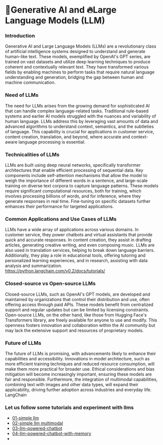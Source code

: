 # 🚀Generative AI and 🔥Large Language Models (LLM)

### Introduction

Generative AI and Large Language Models (LLMs) are a revolutionary class of artificial intelligence systems designed to understand and generate human-like text. These models, exemplified by OpenAI's GPT series, are trained on vast datasets and utilize deep learning techniques to produce coherent and contextually relevant text. They have transformed various fields by enabling machines to perform tasks that require natural language understanding and generation, bridging the gap between human and machine communication.

### Need of LLMs

The need for LLMs arises from the growing demand for sophisticated AI that can handle complex language-related tasks. Traditional rule-based systems and earlier AI models struggled with the nuances and variability of human language. LLMs address this by leveraging vast amounts of data and advanced algorithms to understand context, semantics, and the subtleties of language. This capability is crucial for applications in customer service, content creation, translation, and beyond, where accurate and context-aware language processing is essential.

### Technicalities of LLMs

LLMs are built using deep neural networks, specifically transformer architectures that enable efficient processing of sequential data. Key components include self-attention mechanisms that allow the model to weigh the importance of different words in a sentence, and large-scale training on diverse text corpora to capture language patterns. These models require significant computational resources, both for training, which involves processing billions of words, and for inference, where they generate responses in real time. Fine-tuning on specific datasets further enhances their performance for targeted applications.

### Common Applications and Use Cases of LLMs

LLMs have a wide array of applications across various domains. In customer service, they power chatbots and virtual assistants that provide quick and accurate responses. In content creation, they assist in drafting articles, generating creative writing, and even composing music. LLMs are also used in translation services, helping to break down language barriers. Additionally, they play a role in educational tools, offering tutoring and personalized learning experiences, and in research, assisting with data analysis and summarization.
https://python.langchain.com/v0.2/docs/tutorials/

### Closed-source vs Open-source LLMs

Closed-source LLMs, such as OpenAI's GPT models, are developed and maintained by organizations that control their distribution and use, often offering access through paid APIs. These models benefit from centralized support and regular updates but can be limited by licensing constraints. Open-source LLMs, on the other hand, like those from Hugging Face's Transformers library, are freely available for anyone to use and modify. This openness fosters innovation and collaboration within the AI community but may lack the extensive support and resources of proprietary models.

### Future of LLMs

The future of LLMs is promising, with advancements likely to enhance their capabilities and accessibility. Innovations in model architecture, such as more efficient training techniques and reduced resource consumption, will make them more practical for broader use. Ethical considerations and bias mitigation will become increasingly important, ensuring these models are fair and responsible. Furthermore, the integration of multimodal capabilities, combining text with images and other data types, will expand their applicability, driving further adoption across industries and everyday life.
LangChain

### Let us follow some tutorials and experiment with llms
- [01-simple llm](https://github.com/rahulbakshee/llm/blob/main/01-simple-llm.ipynb)
- [02-simple llm multimodal](https://github.com/rahulbakshee/llm/blob/main/02-simple-llm-multimodal.ipynb)
- [03-llm-powered-chatbot]()
- [04-llm-powered-chatbot-with-memory]()
- 
